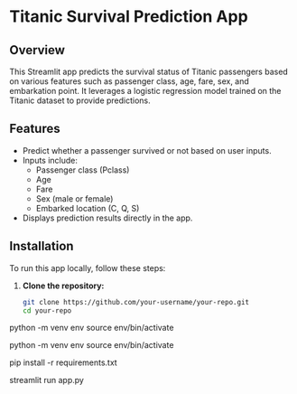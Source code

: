 # Titanic Survival Prediction App

## Overview

This Streamlit app predicts the survival status of Titanic passengers based on various features such as passenger class, age, fare, sex, and embarkation point. It leverages a logistic regression model trained on the Titanic dataset to provide predictions.

## Features

- Predict whether a passenger survived or not based on user inputs.
- Inputs include:
  - Passenger class (Pclass)
  - Age
  - Fare
  - Sex (male or female)
  - Embarked location (C, Q, S)
- Displays prediction results directly in the app.

## Installation

To run this app locally, follow these steps:

1. **Clone the repository:**

   ```bash
   git clone https://github.com/your-username/your-repo.git
   cd your-repo

python -m venv env
source env/bin/activate

python -m venv env
source env/bin/activate

pip install -r requirements.txt

streamlit run app.py
   
